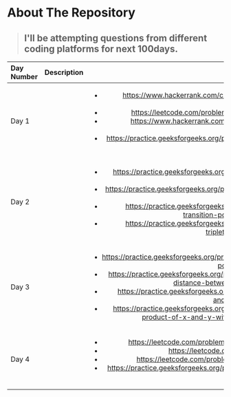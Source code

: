 <!-- ABOUT THE REPOSITORY -->
# About The Repository
> ## I'll be attempting questions from different coding platforms for next 100days.

  
  
| Day Number  | Description | Link To Questions     |
| :---        |    :----:   |          ---: |
|   Day 1   |        | <ul><li>https://www.hackerrank.com/challenges/inherited-code/problem</li><li>https://leetcode.com/problems/pascals-triangle/ </li><li>https://www.hackerrank.com/challenges/vector-sort/problem</li><li>https://practice.geeksforgeeks.org/problems/maximum-money2855/1</li></ul> |  
|   Day 2   |        | <ul><li>https://practice.geeksforgeeks.org/problems/number-of-paths0926/1</li><li> https://practice.geeksforgeeks.org/problems/geek-and-coffee-shop5721/1</li><li>https://practice.geeksforgeeks.org/problems/find-transition-point-1587115620/1 </li> <li> https://practice.geeksforgeeks.org/problems/find-triplets-with-zero-sum/1</li></ul> |  
|   Day 3   |        | <ul><li>https://practice.geeksforgeeks.org/problems/equilibrium-point-1587115620/1</li><li> https://practice.geeksforgeeks.org/problems/minimum-distance-between-two-numbers/1</li><li> https://practice.geeksforgeeks.org/problems/midori-and-chocolates2438/1</li> <li> https://practice.geeksforgeeks.org/problems/sum-of-product-of-x-and-y-with-floornx-y3711/1</li></ul> |  
|   Day 4   |        | <ul><li>https://leetcode.com/problems/majority-element/</li><li>https://leetcode.com/problems/sqrtx/</li><li> https://leetcode.com/problems/single-number/</li> <li> https://practice.geeksforgeeks.org/problems/pair-sum-in-vector/1</li></ul> |  
